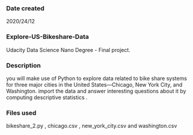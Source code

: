 ### Date created

2020/24/12

### Explore-US-Bikeshare-Data

Udacity Data Science Nano Degree - Final project.

### Description

you will make use of Python to explore data related to bike share systems for three major cities in the United States—Chicago, New York City, and Washington. import the data and answer interesting questions about it by computing descriptive statistics .

### Files used

bikeshare_2.py , chicago.csv , new_york_city.csv and washington.csv
